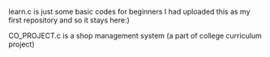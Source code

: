 learn.c is just some basic codes for beginners
I had uploaded this as my first repository and so it stays here:)


CO_PROJECT.c is a shop management system (a part of college curriculum project)
